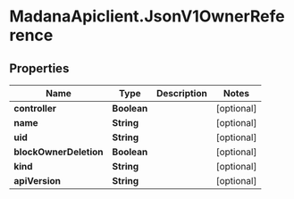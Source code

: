 # MadanaApiclient.JsonV1OwnerReference

## Properties

Name | Type | Description | Notes
------------ | ------------- | ------------- | -------------
**controller** | **Boolean** |  | [optional] 
**name** | **String** |  | [optional] 
**uid** | **String** |  | [optional] 
**blockOwnerDeletion** | **Boolean** |  | [optional] 
**kind** | **String** |  | [optional] 
**apiVersion** | **String** |  | [optional] 


